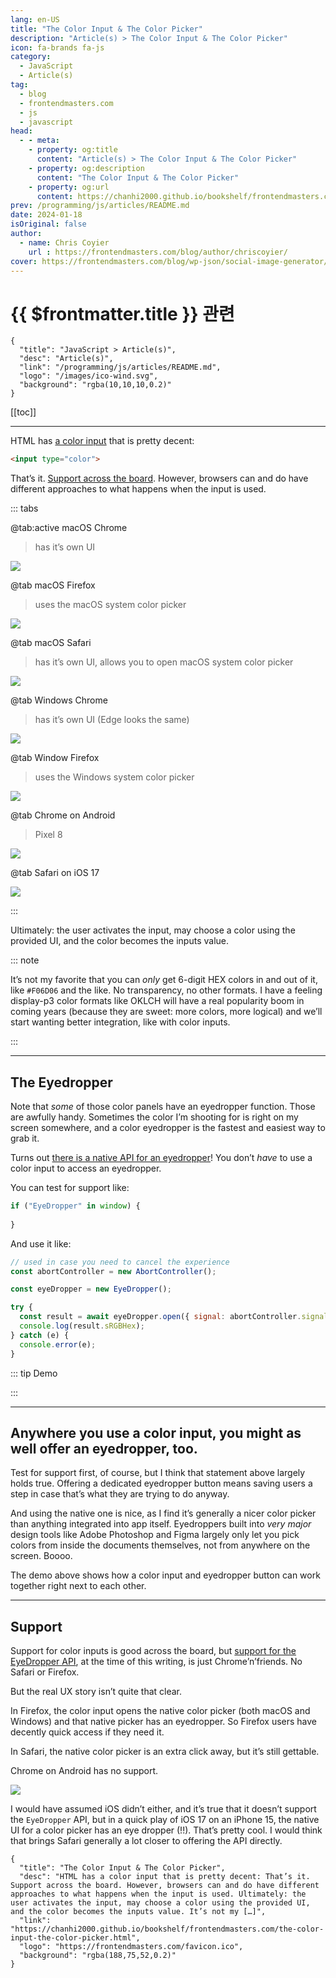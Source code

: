 ```yaml
---
lang: en-US
title: "The Color Input & The Color Picker"
description: "Article(s) > The Color Input & The Color Picker"
icon: fa-brands fa-js
category:
  - JavaScript
  - Article(s)
tag:
  - blog
  - frontendmasters.com
  - js
  - javascript
head:
  - - meta:
    - property: og:title
      content: "Article(s) > The Color Input & The Color Picker"
    - property: og:description
      content: "The Color Input & The Color Picker"
    - property: og:url
      content: https://chanhi2000.github.io/bookshelf/frontendmasters.com/the-color-input-the-color-picker.html
prev: /programming/js/articles/README.md
date: 2024-01-18
isOriginal: false
author:
  - name: Chris Coyier
    url : https://frontendmasters.com/blog/author/chriscoyier/
cover: https://frontendmasters.com/blog/wp-json/social-image-generator/v1/image/503
---
```


# {{ $frontmatter.title }} 관련

```component VPCard
{
  "title": "JavaScript > Article(s)",
  "desc": "Article(s)",
  "link": "/programming/js/articles/README.md",
  "logo": "/images/ico-wind.svg",
  "background": "rgba(10,10,10,0.2)"
}
```

[[toc]]

---

<SiteInfo
  name="The Color Input & The Color Picker"
  desc="HTML has a color input that is pretty decent: That’s it. Support across the board. However, browsers can and do have different approaches to what happens when the input is used. Ultimately: the user activates the input, may choose a color using the provided UI, and the color becomes the inputs value. It’s not my […]"
  url="https://frontendmasters.com/blog/the-color-input-the-color-picker/"
  logo="https://frontendmasters.com/favicon.ico"
  preview="https://frontendmasters.com/blog/wp-json/social-image-generator/v1/image/503"/>

HTML has [<VPIcon icon="fa-brands fa-firefox"/>a color input](https://developer.mozilla.org/en-US/docs/Web/HTML/Element/input/color) that is pretty decent:

```html
<input type="color">
```

That’s it. [<VPIcon icon="iconfont icon-caniuse"/>Support across the board](https://caniuse.com/input-color). However, browsers can and do have different approaches to what happens when the input is used.

::: tabs

@tab:active macOS Chrome

> has it’s own UI

![](https://i0.wp.com/frontendmasters.com/blog/wp-content/uploads/2024/01/macos-color-input.png?resize=654%2C718&ssl=1)

@tab macOS Firefox

> uses the macOS system color picker

![](https://i0.wp.com/frontendmasters.com/blog/wp-content/uploads/2024/01/macos-color-picker.png?resize=946%2C886&ssl=1)

@tab macOS Safari

> has it’s own UI, allows you to open macOS system color picker

![](https://i0.wp.com/frontendmasters.com/blog/wp-content/uploads/2024/01/safari-color-picker.png?resize=708%2C608&ssl=1)

@tab Windows Chrome

> has it’s own UI (Edge looks the same)

![](https://i0.wp.com/frontendmasters.com/blog/wp-content/uploads/2024/01/windows-chrome-color-picker.png?resize=652%2C652&ssl=1)

@tab Window Firefox

> uses the Windows system color picker

![](https://i0.wp.com/frontendmasters.com/blog/wp-content/uploads/2024/01/windows-firefox-color-picker.png?resize=1024%2C873&ssl=1)

@tab Chrome on Android

> Pixel 8

![](https://i0.wp.com/frontendmasters.com/blog/wp-content/uploads/2024/01/chrome-android.png?resize=736%2C1024&ssl=1)

@tab Safari on iOS 17

![](https://i0.wp.com/frontendmasters.com/blog/wp-content/uploads/2024/01/safari-ios17.png?resize=793%2C1024&ssl=1)

:::

Ultimately: the user activates the input, may choose a color using the provided UI, and the color becomes the inputs value.

::: note

It’s not my favorite that you can *only* get 6-digit HEX colors in and out of it, like `#F06D06` and the like. No transparency, no other formats. I have a feeling display-p3 color formats like OKLCH will have a real popularity boom in coming years (because they are sweet: more colors, more logical) and we’ll start wanting better integration, like with color inputs.

:::

---

## The Eyedropper

Note that *some* of those color panels have an eyedropper function. Those are awfully handy. Sometimes the color I’m shooting for is right on my screen somewhere, and a color eyedropper is the fastest and easiest way to grab it.

Turns out [<VPIcon icon="fa-brands fa-chrome"/>there is a native API for an eyedropper](https://developer.chrome.com/docs/capabilities/web-apis/eyedropper)! You don’t *have* to use a color input to access an eyedropper.

You can test for support like:

```js
if ("EyeDropper" in window) {
  
}
```

And use it like:

```js
// used in case you need to cancel the experience
const abortController = new AbortController();

const eyeDropper = new EyeDropper();

try {
  const result = await eyeDropper.open({ signal: abortController.signal });
  console.log(result.sRGBHex);
} catch (e) {
  console.error(e);
}
```

::: tip Demo

<CodePen
  user="chriscoyier"
  slug-hash="jOJVKya"
  title="EyeDropper Playing"
  :default-tab="['css','result']"
  :theme="$isDarkmode ? 'dark': 'light'"/>

:::

---

## Anywhere you use a color input, you might as well offer an eyedropper, too.

Test for support first, of course, but I think that statement above largely holds true. Offering a dedicated eyedropper button means saving users a step in case that’s what they are trying to do anyway.

And using the native one is nice, as I find it’s generally a nicer color picker than anything integrated into app itself. Eyedroppers built into *very major* design tools like Adobe Photoshop and Figma largely only let you pick colors from inside the documents themselves, not from anywhere on the screen. Boooo.

The demo above shows how a color input and eyedropper button can work together right next to each other.

---

## Support

Support for color inputs is good across the board, but [<VPIcon icon="iconfont icon-caniuse"/>support for the EyeDropper API](https://caniuse.com/?search=eyedropper), at the time of this writing, is just Chrome’n’friends. No Safari or Firefox.

But the real UX story isn’t quite that clear.

In Firefox, the color input opens the native color picker (both macOS and Windows) and that native picker has an eyedropper. So Firefox users have decently quick access if they need it.

In Safari, the native color picker is an extra click away, but it’s still gettable.

Chrome on Android has no support.

![](https://i0.wp.com/frontendmasters.com/blog/wp-content/uploads/2024/01/example-picker-1.png?resize=931%2C1024&ssl=1)

I would have assumed iOS didn’t either, and it’s true that it doesn’t support the `EyeDropper` API, but in a quick play of iOS 17 on an iPhone 15, the native UI for a color picker has an eye dropper (!!). That’s pretty cool. I would think that brings Safari generally a lot closer to offering the API directly.

<!-- TODO: add ARTICLE CARD -->
```component VPCard
{
  "title": "The Color Input & The Color Picker",
  "desc": "HTML has a color input that is pretty decent: That’s it. Support across the board. However, browsers can and do have different approaches to what happens when the input is used. Ultimately: the user activates the input, may choose a color using the provided UI, and the color becomes the inputs value. It’s not my […]",
  "link": "https://chanhi2000.github.io/bookshelf/frontendmasters.com/the-color-input-the-color-picker.html",
  "logo": "https://frontendmasters.com/favicon.ico",
  "background": "rgba(188,75,52,0.2)"
}
```
